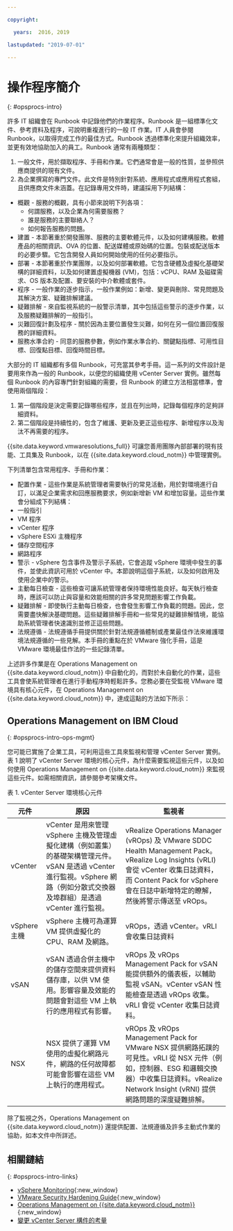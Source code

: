 ```yaml
---

copyright:

  years:  2016, 2019

lastupdated: "2019-07-01"

---
```


# 操作程序簡介
{: #opsprocs-intro}

許多 IT 組織會在 Runbook 中記錄他們的作業程序。Runbook 是一組標準化文件、參考資料及程序，可說明重複進行的一般 IT 作業。IT 人員會參閱 Runbook，以取得完成工作的最佳方式。Runbook 透過標準化來提升組織效率，並更有效地協助加入的員工。Runbook 通常有兩種類型：

1. 一般文件，用於擷取程序、手冊和作業。它們通常會是一般的性質，並參照供應商提供的現有文件。
2. 為企業撰寫的專門文件。此文件是特別針對系統、應用程式或應用程式套組，且供應商文件未涵蓋。在記錄專用文件時，建議採用下列結構：

 * 概觀 - 服務的概觀，具有小節來說明下列各項：
    * 何謂服務，以及企業為何需要服務？
    * 誰是服務的主要聯絡人？
    * 如何報告服務的問題。
 * 建置 - 本節著重於開發團隊、服務的主要軟體元件，以及如何建構服務。軟體產品的相關資訊、OVA 的位置、配送媒體或原始碼的位置。包裝或配送版本的必要步驟。它包含開發人員如何開始使用的任何必要指示。
 * 部署 - 本節著重於作業團隊，以及如何部署軟體。它包含硬體及虛擬化基礎架構的詳細資料，以及如何建置虛擬機器 (VM)，包括：vCPU、RAM 及磁碟需求、OS 版本及配置、要安裝的中介軟體或套件。
 * 程序 - 一般作業的逐步指示，一般作業例如：新增、變更與刪除、常見問題及其解決方案、疑難排解建議。
 * 疑難排解 - 來自監視系統的一般警示清單，其中包括這些警示的逐步作業，以及服務疑難排解的一般指引。
 * 災難回復計劃及程序 - 關於因為主要位置發生災難，如何在另一個位置回復服務的詳細資料。
 * 服務水準合約 - 同意的服務參數，例如作業水準合約、關鍵點指標、可用性目標、回復點目標、回復時間目標。

大部分的 IT 組織都有多個 Runbook，可充當其參考手冊。這一系列的文件設計是要用來作為一般的 Runbook，以便您的組織使用 vCenter Server 實例。雖然每個 Runbook 的內容專門針對組織的需要，但 Runbook 的建立方法相當標準，會使用兩個階段：

1. 第一個階段是決定需要記錄哪些程序，並且在列出時，記錄每個程序的足夠詳細資料。
2. 第二個階段是持續性的，包含了維護、更新及更正這些程序、新增程序以及淘汰不再需要的程序。

{{site.data.keyword.vmwaresolutions_full}} 可讓您善用團隊內部部署的現有技能、工具集及 Runbook，以在 {{site.data.keyword.cloud_notm}} 中管理實例。

下列清單包含常用程序、手冊和作業：
* 配置作業 - 這些作業是系統管理者需要執行的常見活動，用於對環境進行自訂，以滿足企業需求和回應服務要求，例如新增新 VM 和增加容量。這些作業會分組成下列結構：
 * 一般指引
 * VM 程序
 * vCenter 程序
 * vSphere ESXi 主機程序
 * 儲存空間程序
 * 網路程序
* 警示 - vSphere 包含事件及警示子系統，它會追蹤 vSphere 環境中發生的事件，並使此資訊可用於 vCenter 中。本節說明這個子系統，以及如何啟用及使用企業中的警示。
* 主動每日檢查 - 這些檢查可讓系統管理者保持環境性能良好。每天執行檢查時，應該可以防止與容量和效能相關的許多常見問題影響工作負載。
* 疑難排解 - 即使執行主動每日檢查，也會發生影響工作負載的問題。因此，您需要盡快解決基礎問題。這些疑難排解手冊和一些常見的疑難排解情境，能協助系統管理者快速識別並修正這些問題。
* 法規遵循 - 法規遵循手冊提供關於針對法規遵循體制或產業最佳作法來維護環境法規遵循的一些見解。本手冊的重點在於 VMware 強化手冊，這是 VMware 環境最佳作法的一些記錄清單。

上述許多作業是在 Operations Management on {{site.data.keyword.cloud_notm}} 中自動化的，而對於未自動化的作業，這些工具會使系統管理者在進行手動程序時輕鬆許多。您務必要在受監視 VMware 環境具有核心元件，在 Operations Management on {{site.data.keyword.cloud_notm}} 中，達成這點的方法如下所示：

## Operations Management on IBM Cloud
{: #opsprocs-intro-ops-mgmt}

您可能已實施了企業工具，可利用這些工具來監視和管理 vCenter Server 實例。表 1 說明了 vCenter Server 環境的核心元件，為什麼需要監視這些元件，以及如何使用 Operations Management on {{site.data.keyword.cloud_notm}} 來監視這些元件。如需相關資訊，請參閱參考架構文件。

表 1. vCenter Server 環境核心元件

|元件|原因|監視者|
|---|---|---|
|vCenter|vCenter 是用來管理 vSphere 主機及管理虛擬化建構（例如叢集）的基礎架構管理元件。vSAN 是透過 vCenter 進行監視。vSphere 網路（例如分散式交換器及埠群組）是透過 vCenter 進行監視。| vRealize Operations Manager (vROps) 及 VMware SDDC Health Management Pack。vRealize Log Insights (vRLI) 會從 vCenter 收集日誌資料，而 Content Pack for vSphere 會在日誌中新增特定的瞭解，然後將警示傳送至 vROps。|
|vSphere 主機| vSphere 主機可為運算 VM 提供虛擬化的 CPU、RAM 及網路。| vROps，透過 vCenter。vRLI 會收集日誌資料|
|vSAN                |vSAN 透過合併主機中的儲存空間來提供資料儲存庫，以供 VM 使用。影響容量及效能的問題會對這些 VM 上執行的應用程式有影響。|vROps 及 vROps Management Pack for vSAN 能提供額外的儀表板，以輔助監視 vSAN。vCenter vSAN 性能檢查是透過 vROps 收集。vRLI 會從 vCenter 收集日誌資料。|
|NSX            | NSX 提供了運算 VM 使用的虛擬化網路元件，網路的任何故障都可能會影響在這些 VM 上執行的應用程式。|vROps 及 vROps Management Pack for VMware NSX 提供網路拓蹼的可見性。vRLI 從 NSX 元件（例如，控制器、ESG 和邏輯交換器）中收集日誌資料。vRealize Network Insight (vRNI) 提供網路問題的深度疑難排解。|

除了監視之外，Operations Management on {{site.data.keyword.cloud_notm}} 還提供配置、法規遵循及許多主動式作業的協助，如本文件中所詳述。


## 相關鏈結
{: #opsprocs-intro-links}

* [vSphere Monitoring](https://docs.vmware.com/en/VMware-vSphere/6.7/com.vmware.vsphere.monitoring.doc/GUID-A8B06BE0-E5FC-435C-B12F-A31618B21E2C.html){:new_window}
* [VMware Security Hardening Guide](https://www.vmware.com/uk/security/hardening-guides.html){:new_window}
* [Operations Management on {{site.data.keyword.cloud_notm}}](/docs/services/vmwaresolutions/services?topic=vmware-solutions-opsmgmt-intro){:new_window}
* [變更 vCenter Server 構件的考量](/docs/services/vmwaresolutions?topic=vmware-solutions-vcenter_chg_impact#vcenter_chg_impact)
